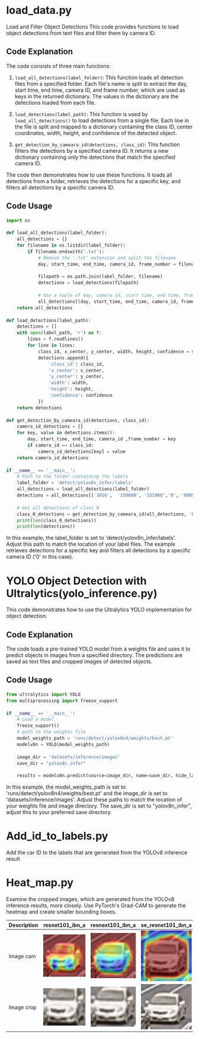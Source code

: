 # load_data.py
Load and Filter Object Detections 
This code provides functions to load object detections from text files and filter them by camera ID.

## Code Explanation

The code consists of three main functions:

1. `load_all_detections(label_folder)`: This function loads all detection files from a specified folder. Each file's name is split to extract the day, start time, end time, camera ID, and frame number, which are used as keys in the returned dictionary. The values in the dictionary are the detections loaded from each file.

2. `load_detections(label_path)`: This function is used by `load_all_detections()` to load detections from a single file. Each line in the file is split and mapped to a dictionary containing the class ID, center coordinates, width, height, and confidence of the detected object.

3. `get_detection_by_cameara_id(detections, class_id)`: This function filters the detections by a specified camera ID. It returns a new dictionary containing only the detections that match the specified camera ID.

The code then demonstrates how to use these functions. It loads all detections from a folder, retrieves the detections for a specific key, and filters all detections by a specific camera ID.

## Code Usage

```python
import os

def load_all_detections(label_folder):
    all_detections = {}
    for filename in os.listdir(label_folder):
        if filename.endswith('.txt'):
            # Remove the '.txt' extension and split the filename
            day, start_time, end_time, camera_id, frame_number = filename[:-4].split('_')
            
            filepath = os.path.join(label_folder, filename)
            detections = load_detections(filepath)

            # Use a tuple of day, camera id, start time, end time, frame number as the key
            all_detections[(day, start_time, end_time, camera_id, frame_number)] = detections
    return all_detections

def load_detections(label_path):
    detections = []
    with open(label_path, 'r') as f:
        lines = f.readlines()
        for line in lines:
            class_id, x_center, y_center, width, height, confidence = map(float, line.strip().split())
            detections.append({
                'class_id': class_id,
                'x_center': x_center,
                'y_center': y_center,
                'width': width,
                'height': height,
                'confidence': confidence
            })
    return detections

def get_detection_by_cameara_id(detections, class_id):
    camera_id_detections = {}
    for key, value in detections.items():
        day, start_time, end_time, camera_id ,frame_number = key
        if camera_id == class_id:
            camera_id_detections[key] = value
    return camera_id_detections

if __name__ == '__main__':
    # Path to the folder containing the labels
    label_folder = 'detect/yolov8n_infer/labels' 
    all_detections = load_all_detections(label_folder)
    detections = all_detections[('1016',  '150000', '151900','0', '00059')]
    
    # Get all detections of class 0
    class_0_detections = get_detection_by_cameara_id(all_detections, '0')
    print(len(class_0_detections))
    print(len(detections))
```

In this example, the label_folder is set to 'detect/yolov8n_infer/labels'. Adjust this path to match the location of your label files. The example retrieves detections for a specific key and filters all detections by a specific camera ID ('0' in this case).

# YOLO Object Detection with Ultralytics(yolo_inference.py)

This code demonstrates how to use the Ultralytics YOLO implementation for object detection.

## Code Explanation

The code loads a pre-trained YOLO model from a weights file and uses it to predict objects in images from a specified directory. The predictions are saved as text files and cropped images of detected objects.

## Code Usage

```python
from ultralytics import YOLO
from multiprocessing import freeze_support

if __name__ == '__main__':
    # Load a model
    freeze_support()
    # path to the weights file
    model_weights_path = 'runs/detect/yolov8n4/weights/best.pt'
    modelv8n = YOLO(model_weights_path)

    image_dir = 'datasets/inference/images'
    save_dir = "yolov8n_infer"

    results = modelv8n.predict(source=image_dir, name=save_dir, hide_labels=True, save_txt=True, save_conf=True, save_crop=True, save=True)
```
In this example, the model_weights_path is set to 'runs/detect/yolov8n4/weights/best.pt' and the image_dir is set to 'datasets/inference/images'. Adjust these paths to match the location of your weights file and image directory. The save_dir is set to "yolov8n_infer", adjust this to your preferred save directory.

# Add_id_to_labels.py
Add the car ID to the labels that are generated from the YOLOv8 inference result

# Heat_map.py
Examine the cropped images, which are generated from the YOLOv8 inference results, more closely. Use PyTorch's Grad-CAM to generate the heatmap and create smaller bounding boxes.

| Description | resnet101_ibn_a | resnext101_ibn_a | se_resnet101_ibn_a | densenet169_ibn_a |
| ----------- | ----------- | ----------- | ----------- | ----------- |
| Image cam | <img src="https://github.com/Yang-Shun-Yu/AICUP_tool/blob/master/resnet101_ibn_a_modified_car/1016_150000_151900_0_001645_cam.jpg" width="200"> | <img src="https://github.com/Yang-Shun-Yu/AICUP_tool/blob/master/resnext101_ibn_a_modified_car_look/1016_150000_151900_0_001645_cam.jpg" width="200"> | <img src="https://github.com/Yang-Shun-Yu/AICUP_tool/blob/master/se_resnet101_ibn_a_modified_car/1016_150000_151900_0_001645_cam.jpg" width="200"> | <img src="https://github.com/Yang-Shun-Yu/AICUP_tool/blob/master/densenet169_ibn_a_modified_car/1016_150000_151900_0_001645_cam.jpg" width="200"> |
| Image crop | <img src="https://github.com/Yang-Shun-Yu/AICUP_tool/blob/master/resnet101_ibn_a_modified_car/1016_150000_151900_0_001645.jpg" width="200"> | <img src="https://github.com/Yang-Shun-Yu/AICUP_tool/blob/master/resnext101_ibn_a_modified_car_look/1016_150000_151900_0_001645.jpg" width="200"> | <img src="https://github.com/Yang-Shun-Yu/AICUP_tool/blob/master/se_resnet101_ibn_a_modified_car/1016_150000_151900_0_001645.jpg" width="200"> | <img src="https://github.com/Yang-Shun-Yu/AICUP_tool/blob/master/densenet169_ibn_a_modified_car/1016_150000_151900_0_001645.jpg" width="200"> |
